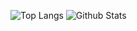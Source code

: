![Top Langs](https://github-readme-stats.vercel.app/api/top-langs/?username=barikeloo&hide=TeX&layout=compact)
![Github Stats](https://github-readme-stats.vercel.app/api?username=Barikeloo&count_private=true&show_icons=true&include_all_commits=true)
